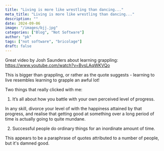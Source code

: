 ```yaml
---
title: "Living is more like wrestling than dancing..."
meta_title: "Living is more like wrestling than dancing..."
description: ""
date: 2024-09-06
image: "/images/bjj.jpg"
categories: ["Blog", "Not Software"]
author: "pk"
tags: ["not software", "bricolage"]
draft: false
---
```


Great video by Josh Saunders about learning grappling:
https://www.youtube.com/watch?v=BvsLAqWKVQo

This is bigger than grappling, or rather as the quote suggests - learning to live resembles learning to grapple an awful lot!

Two things that really clicked with me:

1. It’s all about how you battle with your own perceived level of progress.

In any skill, divorce your level of with the happiness attained by that progress, and realise that getting good at something over a long period of time is actually going to quite mundane.

2. Successful people do ordinary things for an inordinate amount of time.  

This appears to be a paraphrase of quotes attributed to a number of people, but it's damned good.

